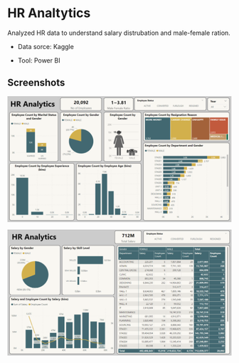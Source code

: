 
# HR Analtytics
Analyzed HR data to understand salary distrubation and male-female ration.

- Data sorce: Kaggle

- Tool: Power BI





    



## Screenshots

![Numeric KPIt](https://github.com/tanayraj2603/DataAnalysisPortFolioProjects/blob/master/PowerBI_Reports/HR%20Analtytics/HR_Analytics_NumericKPI.png)

![Salary KPI](https://github.com/tanayraj2603/DataAnalysisPortFolioProjects/blob/master/PowerBI_Reports/HR%20Analtytics/HR_Analytics_SalaryKPI.png)
